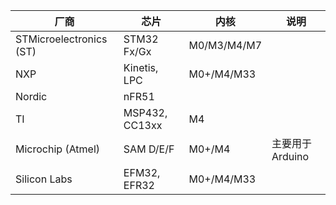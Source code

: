 | 厂商                    | 芯片           | 内核        | 说明             |
| ----------------------- | -------------- | ----------- | ---------------- |
| STMicroelectronics (ST) | STM32 Fx/Gx    | M0/M3/M4/M7 |                  |
| NXP                     | Kinetis, LPC   | M0+/M4/M33  |                  |
| Nordic                  | nFR51          |             |                  |
| TI                      | MSP432, CC13xx | M4          |                  |
| Microchip (Atmel)       | SAM D/E/F      | M0+/M4      | 主要用于 Arduino |
| Silicon Labs            | EFM32, EFR32   | M0+/M4/M33  |                  |

